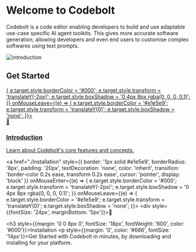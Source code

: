 # Welcome to Codebolt

Codebolt is a code editor enabling developers to build and use adaptable use-case specific AI agent toolkits. This gives more accurate software generation, allowing developers and even end users to customise complex softwares using text prompts.


![introduction](/application/introduction.png)


## Get Started

<div style={{
  display: 'grid',
  gridTemplateColumns: 'repeat(2, 1fr)',
  gap: '20px',
  margin: '20px 0'
}}>
  <a href="#" style={{
    border: '1px solid #e1e5e9',
    borderRadius: '8px',
    padding: '20px',
    textDecoration: 'none',
    color: 'inherit',
    transition: 'border-color 0.2s ease, transform 0.2s ease',
    cursor: 'pointer',
    display: 'block'
  }}
  onMouseEnter={(e) => {
    e.target.style.borderColor = '#000';
    e.target.style.transform = 'translateY(-2px)';
    e.target.style.boxShadow = '0 4px 8px rgba(0, 0, 0, 0.1)';
  }}
  onMouseLeave={(e) => {
    e.target.style.borderColor = '#e1e5e9';
    e.target.style.transform = 'translateY(0)';
    e.target.style.boxShadow = 'none';
  }}>
    <div style={{fontSize: '24px', marginBottom: '5px'}}>📄</div>
    <h3 style={{margin: '0 0 8px 0', fontSize: '18px', fontWeight: '600', color: '#000'}}>Introduction</h3>
    <p style={{margin: '0', color: '#666', fontSize: '14px'}}>Learn about Codebolt's core features and concepts.</p>
  </a>
  
  <a href="./installation" style={{
    border: '1px solid #e1e5e9',
    borderRadius: '8px',
    padding: '20px',
    textDecoration: 'none',
    color: 'inherit',
    transition: 'border-color 0.2s ease, transform 0.2s ease',
    cursor: 'pointer',
    display: 'block'
  }}
  onMouseEnter={(e) => {
    e.target.style.borderColor = '#000';
    e.target.style.transform = 'translateY(-2px)';
    e.target.style.boxShadow = '0 4px 8px rgba(0, 0, 0, 0.1)';
  }}
  onMouseLeave={(e) => {
    e.target.style.borderColor = '#e1e5e9';
    e.target.style.transform = 'translateY(0)';
    e.target.style.boxShadow = 'none';
  }}>
    <div style={{fontSize: '24px', marginBottom: '5px'}}>💾</div>
    <h3 style={{margin: '0 0 8px 0', fontSize: '18px', fontWeight: '600', color: '#000'}}>Installation</h3>
    <p style={{margin: '0', color: '#666', fontSize: '14px'}}>Get Started with Codebolt in minutes, by downloading and installing for your platform.</p>
  </a>
</div>


